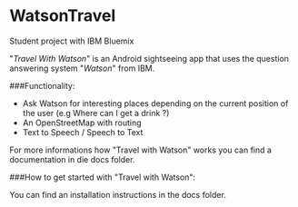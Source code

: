 # WatsonTravel
Student project with IBM Bluemix 

"*Travel With Watson*" is an Android sightseeing app that uses the question answering system "*Watson*" from IBM.

###Functionality:
- Ask Watson for interesting places depending on the current position of the user (e.g Where can I get a drink ?) 
- An OpenStreetMap with routing
- Text to Speech / Speech to Text

For more informations how "Travel with Watson" works you can find a documentation in die docs folder.

###How to get started with "Travel with Watson":

You can find an installation instructions in the docs folder.
